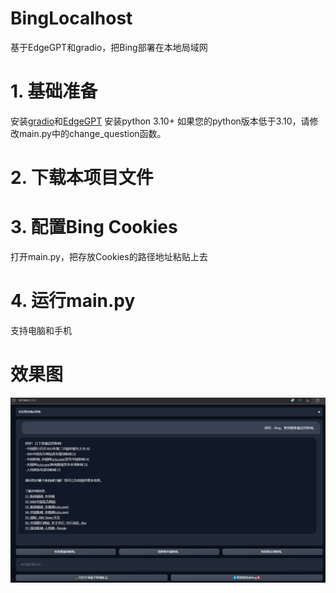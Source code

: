 # BingLocalhost
基于EdgeGPT和gradio，把Bing部署在本地局域网

# 1. 基础准备
安装[gradio](https://github.com/gradio-app/gradio)和[EdgeGPT](https://github.com/acheong08/EdgeGPT)
安装python 3.10+
如果您的python版本低于3.10，请修改main.py中的change_question函数。
# 2. 下载本项目文件
# 3. 配置Bing Cookies
打开main.py，把存放Cookies的路径地址粘贴上去
# 4. 运行main.py
支持电脑和手机

# 效果图
![preview](/preview.png)
